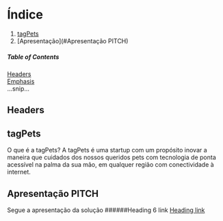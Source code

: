 
# Índice
1. [tagPets](#tagPets)
2. [Apresentação](#Apresentação PITCH)


##### Table of Contents  
[Headers](#headers)  
[Emphasis](#emphasis)  
...snip...    
<a name="headers"/>
## Headers


## tagPets
O que é a tagPets?
A tagPets é uma startup com um propósito inovar a maneira que cuidados dos nossos queridos pets com tecnologia de ponta acessível na palma da sua mão, em qualquer região com conectividade à internet.


## Apresentação PITCH
Segue a apresentação da solução
######Heading 6 link [Heading link](https://docs.google.com/presentation/d/1UiDFDm3tA9-FIqUUwvUZ9wQOAyOxMLOnax_6aUOGZYE/edit?usp=sharing "Heading link")